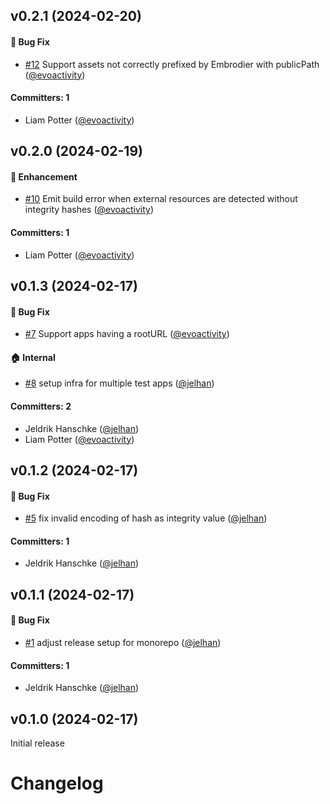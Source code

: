 


## v0.2.1 (2024-02-20)

#### :bug: Bug Fix
* [#12](https://github.com/jelhan/webpack-subresource-integrity-embroider/pull/12) Support assets not correctly prefixed by Embrodier with publicPath ([@evoactivity](https://github.com/evoactivity))

#### Committers: 1
- Liam Potter ([@evoactivity](https://github.com/evoactivity))

## v0.2.0 (2024-02-19)

#### :rocket: Enhancement
* [#10](https://github.com/jelhan/webpack-subresource-integrity-embroider/pull/10) Emit build error when external resources are detected without integrity hashes ([@evoactivity](https://github.com/evoactivity))

#### Committers: 1
- Liam Potter ([@evoactivity](https://github.com/evoactivity))

## v0.1.3 (2024-02-17)

#### :bug: Bug Fix
* [#7](https://github.com/jelhan/webpack-subresource-integrity-embroider/pull/7) Support apps having a rootURL ([@evoactivity](https://github.com/evoactivity))

#### :house: Internal
* [#8](https://github.com/jelhan/webpack-subresource-integrity-embroider/pull/8) setup infra for multiple test apps ([@jelhan](https://github.com/jelhan))

#### Committers: 2
- Jeldrik Hanschke ([@jelhan](https://github.com/jelhan))
- Liam Potter ([@evoactivity](https://github.com/evoactivity))

## v0.1.2 (2024-02-17)

#### :bug: Bug Fix

- [#5](https://github.com/jelhan/webpack-subresource-integrity-embroider/pull/5) fix invalid encoding of hash as integrity value ([@jelhan](https://github.com/jelhan))

#### Committers: 1

- Jeldrik Hanschke ([@jelhan](https://github.com/jelhan))

## v0.1.1 (2024-02-17)

#### :bug: Bug Fix

- [#1](https://github.com/jelhan/webpack-subresource-integrity-embroider/pull/1) adjust release setup for monorepo ([@jelhan](https://github.com/jelhan))

#### Committers: 1

- Jeldrik Hanschke ([@jelhan](https://github.com/jelhan))

## v0.1.0 (2024-02-17)

Initial release

# Changelog
